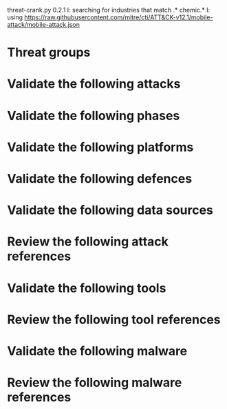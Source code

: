 threat-crank.py 0.2.1
I: searching for industries that match .* chemic.*
I: using https://raw.githubusercontent.com/mitre/cti/ATT&CK-v12.1/mobile-attack/mobile-attack.json
# Threat groups


# Validate the following attacks


# Validate the following phases


# Validate the following platforms


# Validate the following defences


# Validate the following data sources


# Review the following attack references


# Validate the following tools


# Review the following tool references


# Validate the following malware


# Review the following malware references


